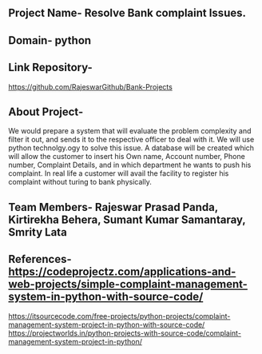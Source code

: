## Project Name- Resolve Bank complaint Issues.
## Domain- python
## Link Repository-
https://github.com/RajeswarGithub/Bank-Projects

## About Project-
We would prepare a system that will evaluate the problem complexity and filter it out, and sends it to the respective officer to deal with it. We will use python technolgy.ogy to solve this issue.
A database will be created which will allow the customer to insert his Own name, Account number, Phone number, Complaint Details, and in which department he wants to push his complaint.
In real life a customer will avail the facility to register his complaint without turing to bank physically.

## Team Members- Rajeswar Prasad Panda, Kirtirekha Behera, Sumant Kumar Samantaray, Smrity Lata
## References- https://codeprojectz.com/applications-and-web-projects/simple-complaint-management-system-in-python-with-source-code/
https://itsourcecode.com/free-projects/python-projects/complaint-management-system-project-in-python-with-source-code/
https://projectworlds.in/python-projects-with-source-code/complaint-management-system-project-in-python/